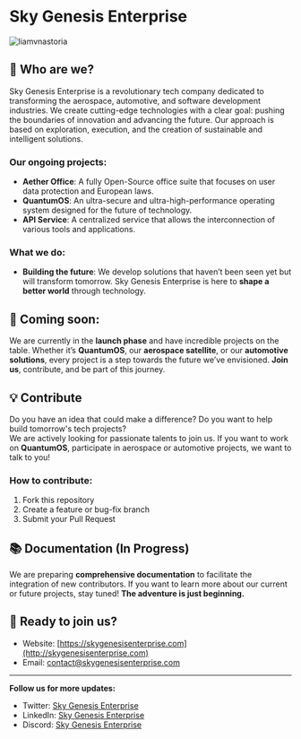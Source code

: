 # Sky Genesis Enterprise

<p align="left"> <img src="https://komarev.com/ghpvc/?username=liamvnastoria&label=Profile%20views&color=0e75b6&style=flat" alt="liamvnastoria" /> </p>

## 🚀 Who are we?
Sky Genesis Enterprise is a revolutionary tech company dedicated to transforming the aerospace, automotive, and software development industries. We create cutting-edge technologies with a clear goal: pushing the boundaries of innovation and advancing the future. Our approach is based on exploration, execution, and the creation of sustainable and intelligent solutions.

### Our ongoing projects:
- **Aether Office**: A fully Open-Source office suite that focuses on user data protection and European laws.
- **QuantumOS**: An ultra-secure and ultra-high-performance operating system designed for the future of technology.
- **API Service**: A centralized service that allows the interconnection of various tools and applications.

### What we do:
- **Building the future**: We develop solutions that haven’t been seen yet but will transform tomorrow. Sky Genesis Enterprise is here to **shape a better world** through technology.

## 🚧 Coming soon:
We are currently in the **launch phase** and have incredible projects on the table. Whether it’s **QuantumOS**, our **aerospace satellite**, or our **automotive solutions**, every project is a step towards the future we’ve envisioned. **Join us**, contribute, and be part of this journey.

## 💡 Contribute
Do you have an idea that could make a difference? Do you want to help build tomorrow's tech projects?  
We are actively looking for passionate talents to join us. If you want to work on **QuantumOS**, participate in aerospace or automotive projects, we want to talk to you!

### How to contribute:
1. Fork this repository
2. Create a feature or bug-fix branch
3. Submit your Pull Request

## 📚 Documentation (In Progress)
We are preparing **comprehensive documentation** to facilitate the integration of new contributors. If you want to learn more about our current or future projects, stay tuned! **The adventure is just beginning.**

## 🚀 Ready to join us?
- Website: [https://skygenesisenterprise.com](http://skygenesisenterprise.com)
- Email: [contact@skygenesisenterprise.com](mailto:contact@skygenesisenterprise.com)

---

**Follow us for more updates:**
- Twitter: [Sky Genesis Enterprise](https://x.com/SkyGEnterprise)
- LinkedIn: [Sky Genesis Enterprise](https://linkedin.com)
- Discord: [Sky Genesis Enterprise](https://discord.gg/skygenesisenterprise)
